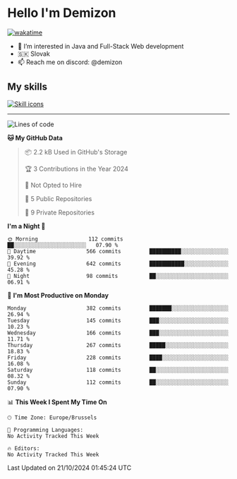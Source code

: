 # Hello I'm Demizon
[![wakatime](https://wakatime.com/badge/user/6ad1949f-d6d7-44f9-9eee-c35e54cc499b.svg)](https://wakatime.com/@6ad1949f-d6d7-44f9-9eee-c35e54cc499b)
- 👀 I’m interested in Java and Full-Stack Web development
- 🇸🇰 Slovak
- 📫 Reach me on discord: @demizon

## My skills
[![Skill icons](https://skillicons.dev/icons?i=java,js,ts,html,css,react,nextjs,tailwind,supabase,py,git,docker,linux,mysql,postgres,mongo&theme=dark)](https://github.com/Demizon3433)

---

<!--START_SECTION:waka-->
![Lines of code](https://img.shields.io/badge/From%20Hello%20World%20I%27ve%20Written-401.2%20thousand%20lines%20of%20code-blue)

**🐱 My GitHub Data** 

> 📦 2.2 kB Used in GitHub's Storage 
 > 
> 🏆 3 Contributions in the Year 2024
 > 
> 🚫 Not Opted to Hire
 > 
> 📜 5 Public Repositories 
 > 
> 🔑 9 Private Repositories 
 > 
**I'm a Night 🦉** 

```text
🌞 Morning                112 commits         ██░░░░░░░░░░░░░░░░░░░░░░░   07.90 % 
🌆 Daytime                566 commits         ██████████░░░░░░░░░░░░░░░   39.92 % 
🌃 Evening                642 commits         ███████████░░░░░░░░░░░░░░   45.28 % 
🌙 Night                  98 commits          ██░░░░░░░░░░░░░░░░░░░░░░░   06.91 % 
```
📅 **I'm Most Productive on Monday** 

```text
Monday                   382 commits         ███████░░░░░░░░░░░░░░░░░░   26.94 % 
Tuesday                  145 commits         ███░░░░░░░░░░░░░░░░░░░░░░   10.23 % 
Wednesday                166 commits         ███░░░░░░░░░░░░░░░░░░░░░░   11.71 % 
Thursday                 267 commits         █████░░░░░░░░░░░░░░░░░░░░   18.83 % 
Friday                   228 commits         ████░░░░░░░░░░░░░░░░░░░░░   16.08 % 
Saturday                 118 commits         ██░░░░░░░░░░░░░░░░░░░░░░░   08.32 % 
Sunday                   112 commits         ██░░░░░░░░░░░░░░░░░░░░░░░   07.90 % 
```


📊 **This Week I Spent My Time On** 

```text
🕑︎ Time Zone: Europe/Brussels

💬 Programming Languages: 
No Activity Tracked This Week

🔥 Editors: 
No Activity Tracked This Week
```


 Last Updated on 21/10/2024 01:45:24 UTC
<!--END_SECTION:waka-->
